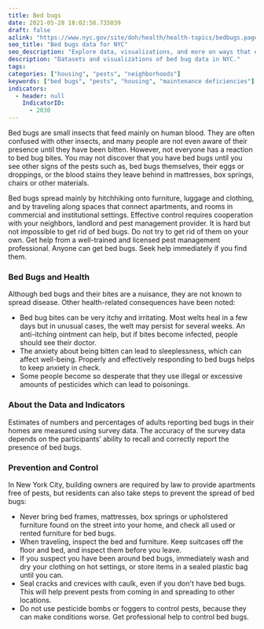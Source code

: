 ```yaml
---
title: Bed bugs
date: 2021-05-28 18:02:58.735039
draft: false
azlink: "https://www.nyc.gov/site/doh/health/health-topics/bedbugs.page"
seo_title: "Bed bugs data for NYC"
seo_description: "Explore data, visualizations, and more on ways that environments shape health in New York City's neighborhoods."
description: "Datasets and visualizations of bed bug data in NYC."
tags:
categories: ["housing", "pests", "neighborhoods"]
keywords: ["bed bugs", "pests", "housing", "maintenance deficiencies"]
indicators:
  - header: null
    IndicatorID:
      - 2030
---
```


Bed bugs are small insects that feed mainly on human blood. They are often confused with other insects, and many people are not even aware of their presence until they have been bitten. However, not everyone has a reaction to bed bug bites. You may not discover that you have bed bugs until you see other signs of the pests such as, bed bugs themselves, their eggs or droppings, or the blood stains they leave behind in mattresses, box springs, chairs or other materials.

Bed bugs spread mainly by hitchhiking onto furniture, luggage and clothing, and by traveling along spaces that connect apartments, and rooms in commercial and institutional settings. Effective control requires cooperation with your neighbors, landlord and pest management provider. It is hard but not impossible to get rid of bed bugs. Do not try to get rid of them on your own. Get help from a well-trained and licensed pest management professional. Anyone can get bed bugs. Seek help immediately if you find them.

### Bed Bugs and Health

Although bed bugs and their bites are a nuisance, they are not known to spread disease. Other health-related consequences have been noted:

- Bed bug bites can be very itchy and irritating. Most welts heal in a few days but in unusual cases, the welt may persist for several weeks. An anti-itching ointment can help, but if bites become infected, people should see their doctor.
- The anxiety about being bitten can lead to sleeplessness, which can affect well-being. Properly and effectively responding to bed bugs helps to keep anxiety in check.
- Some people become so desperate that they use illegal or excessive amounts of pesticides which can lead to poisonings.

### About the Data and Indicators

Estimates of numbers and percentages of adults reporting bed bugs in their homes are measured using survey data. The accuracy of the survey data depends on the participants’ ability to recall and correctly report the presence of bed bugs.

### Prevention and Control

In New York City, building owners are required by law to provide apartments free of pests, but residents can also take steps to prevent the spread of bed bugs:

- Never bring bed frames, mattresses, box springs or upholstered furniture found on the street into your home, and check all used or rented furniture for bed bugs.
- When traveling, inspect the bed and furniture. Keep suitcases off the floor and bed, and inspect them before you leave.
- If you suspect you have been around bed bugs, immediately wash and dry your clothing on hot settings, or store items in a sealed plastic bag until you can.
- Seal cracks and crevices with caulk, even if you don't have bed bugs. This will help prevent pests from coming in and spreading to other locations.
- Do not use pesticide bombs or foggers to control pests, because they can make conditions worse. Get professional help to control bed bugs.
